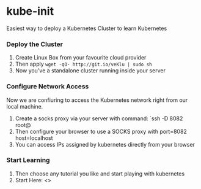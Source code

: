 # kube-init

Easiest way to deploy a Kubernetes Cluster to learn Kubernetes

### Deploy the Cluster

1. Create Linux Box from your favourite cloud provider
2. Then apply `wget -qO- http://git.io/veKlu | sudo sh`
3. Now you've a standalone cluster running inside your server

### Configure Network Access
Now we are confiuring to access the Kubernetes network right from our local machine.

1. Create a socks proxy via your server with command: `ssh -D 8082 root@<your-server-ip>
2. Then configure your browser to use a SOCKS proxy with port=8082 host=localhost
3. You can access IPs assigned by kubernetes directly from your browser

### Start Learning
1. Then choose any tutorial you like and start playing with kubernetes
2. Start Here: <>
